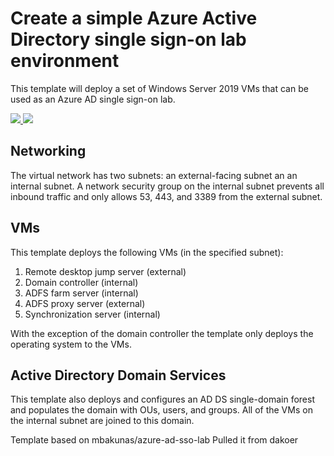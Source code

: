 # Create a simple Azure Active Directory single sign-on lab environment


This template will deploy a set of Windows Server 2019 VMs that can be used as an Azure AD single sign-on lab.


<a href="https://portal.azure.us/#create/Microsoft.Template/uri/https%3A%2F%2Fraw.githubusercontent.com%2FDAChappy%2FTesting%2Fmaster%2Fazuredeploy.json" target="_blank">
  <img src="https://aka.ms/deploytoazurebutton"/>
</a>
<a href="http://armviz.io/#/?load=https%3a%2f%2fraw.githubusercontent.com%2fdakoer%2fsynclab%2fmaster%2fazuredeploy.json" target="_blank">
  <img src="http://armviz.io/visualizebutton.png"/>
</a>

## Networking

The virtual network has two subnets:  an external-facing subnet an an internal subnet.  A network security group on the internal subnet prevents all inbound traffic and only allows 53, 443, and 3389 from the external subnet.

## VMs

This template deploys the following VMs (in the specified subnet):
<ol>
<li>Remote desktop jump server (external)</li>
<li>Domain controller (internal)</li>
<li>ADFS farm server (internal)</li>
<li>ADFS proxy server (external)</li>
<li>Synchronization server (internal)</li>
</ol>

With the exception of the domain controller the template only deploys the operating system to the VMs.

## Active Directory Domain Services

This template also deploys and configures an AD DS single-domain forest and populates the domain with OUs, users, and groups.  All of the VMs on the internal subnet are joined to this domain.

Template based on mbakunas/azure-ad-sso-lab
Pulled it from dakoer
